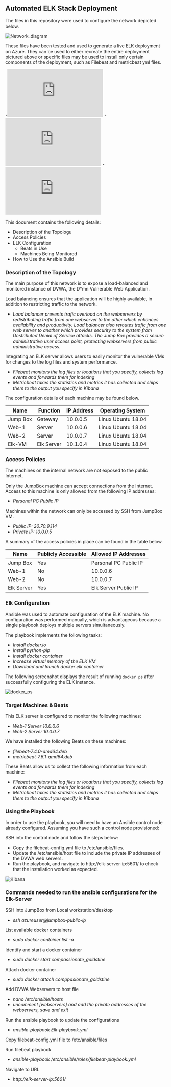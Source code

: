 ## Automated ELK Stack Deployment

The files in this repository were used to configure the network depicted below.

![Network_diagram](Diagram/Network_diagram.png)

These files have been tested and used to generate a live ELK deployment on Azure. They can be used to either recreate the entire deployment pictured above or specific files may be used to install only certain components of the deployment, such as Filebeat and metricbeat yml files.

   -_![Elk-Playbook.yml](https://github.com/McOchieng/Cybersecurity-Project1/blob/main/Ansible/Elk-Playbook.yml.txt)_
   -_![Filebeat-Playbook.yml](https://github.com/McOchieng/Cybersecurity-Project1/blob/main/Ansible/Filebeat-Playbook.yml.txt)_
   -_![Metricbeat-Playbook.yml](https://github.com/McOchieng/Cybersecurity-Project1/blob/main/Ansible/Metricbeat-Playbook.yml.txt)_
 
This document contains the following details:
- Description of the Topologu
- Access Policies
- ELK Configuration
  - Beats in Use
  - Machines Being Monitored
- How to Use the Ansible Build


### Description of the Topology

The main purpose of this network is to expose a load-balanced and monitored instance of DVWA, the D*mn Vulnerable Web Application.

Load balancing ensures that the application will be highly available, in addition to restricting traffic to the network.
- _Load balancer prevents trafic overload on the webservers by redistributing trafic from one webserver to the other which enhances availability and productivity. Load balancer also reroutes trafic from one web server to another which provides security to the system from Destributed Denial of Service attacks. The Jump Box provides a secure administrative user access point, protecting webservers from public administrative access._

Integrating an ELK server allows users to easily monitor the vulnerable VMs for changes to the log files and system performance.
- _Filebeat monitors the log files or locations that you specify, collects log events and forwards them for indexing_
- _Metricbeat takes the statistics and metrics it has collected and ships them to the output you specify in Kibana_

The configuration details of each machine may be found below.

| Name     | Function   | IP Address | Operating System   |
|----------|------------|------------|--------------------|
| Jump Box | Gateway    | 10.0.0.5   | Linux Ubuntu 18.04 |
| Web-1    | Server     | 10.0.0.6   | Linux Ubuntu 18.04 |
| Web-2    | Server     | 10.0.0.7   | Linux Ubuntu 18.04 |
| Elk-VM   | Elk Server | 10.1.0.4   | Linux Ubuntu 18.04 |

### Access Policies

The machines on the internal network are not exposed to the public Internet. 

Only the JumpBox machine can accept connections from the Internet. Access to this machine is only allowed from the following IP addresses:
- _Personal PC Public IP_

Machines within the network can only be accessed by SSH from JumpBox VM.
- _Public IP: 20.70.9.114_
- _Private IP: 10.0.0.5_

A summary of the access policies in place can be found in the table below.

| Name       | Publicly Accessible | Allowed IP Addresses  |
|------------|---------------------|-----------------------|
| Jump Box   | Yes                 | Personal PC Public IP |
| Web-1      | No                  | 10.0.0.6              |
| Web-2      | No                  | 10.0.0.7              |
| Elk Server | Yes                 | Elk Server Public IP  |

### Elk Configuration

Ansible was used to automate configuration of the ELK machine. No configuration was performed manually, which is advantageous because a single playbook deploys multiple servers simultaneously.

The playbook implements the following tasks:
- _Install docker.io_
- _Install python-pip_
- _Install docker container_
- _Increase virtual memory of the ELK VM_
- _Download and launch docker elk container_

The following screenshot displays the result of running `docker ps` after successfully configuring the ELK instance.

![docker_ps](https://github.com/McOchieng/Cybersecurity-Project1/blob/main/Images/docker_ps.JPG)

### Target Machines & Beats
This ELK server is configured to monitor the following machines:
- _Web-1 Server 10.0.0.6_
- _Web-2 Server 10.0.0.7_

We have installed the following Beats on these machines:
- _filebeat-7.4.0-amd64.deb_
- _metricbeat-7.6.1-amd64.deb_

These Beats allow us to collect the following information from each machine:
- _Filebeat monitors the log files or locations that you specify, collects log events and forwards them for indexing_
- _Metricbeat takes the statistics and metrics it has collected and ships them to the output you specify in Kibana_ 

### Using the Playbook
In order to use the playbook, you will need to have an Ansible control node already configured. Assuming you have such a control node provisioned: 

SSH into the control node and follow the steps below:
- Copy the filebeat-config.yml file to /etc/ansible/files.
- Update the /etc/ansible/host file to include the private IP addresses of the DVWA web servers.
- Run the playbook, and navigate to http://elk-server-ip:5601/ to check that the installation worked as expected.

![Kibana](https://github.com/McOchieng/Cybersecurity-Project1/blob/main/Images/Kibana.JPG)

### Commands needed to run the ansible configurations for the Elk-Server
SSH into JumpBox from Local workstation/desktop
- _ssh azureuser@jumpbox-public-ip_

List available docker containers
- _sudo docker container list -a_

Identify and start a docker container 
- _sudo docker start compassionate_goldstine_

Attach docker container 
- _sudo docker attach comppasionate_goldstine_

Add DVWA Webservers to host file
- _nano /etc/ansible/hosts_
- _uncomment [webservers] and add the private addresses of the webservers, save and exit_

Run the ansible playbook to update the configurations
- _ansible-playbook Elk-playbook.yml_

Copy filebeat-config.yml file to /etc/ansible/files 

Run filebeat playbook
- _ansible-playbook /etc/ansible/roles/filebeat-playbook.yml_

Navigate to URL
- _http://elk-server-ip:5601/_
 
